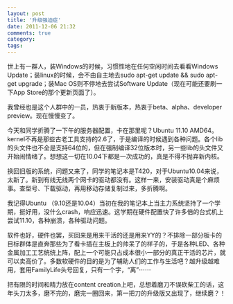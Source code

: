```yaml
---
layout: post
title: '升级强迫症'
date: 2011-12-06 21:32
comments: true
category: 
tags:
---
```

    

世上有一群人，装Windows的时候，习惯性地在任何空闲时间去看看Windows Update；装linux的时候，会不由自主地去sudo apt-get update && sudo apt-get upgrade；装Mac OS则不停地去尝试Software Update（现在可能还要刷一下App Store的那个更新页面了）。

我曾经也是这个人群中的一员，热衷于新版本，热衷于beta、alpha、developer preview。现在慢慢变了。

今天和同学折腾了一下午的服务器配置，卡在那里呢？Ubuntu 11.10 AMD64。kernel不再是那些古老工具支持的2.6了，于是编译的时候遇到各种问题。各个lib的头文件也不全是支持64位的，但在强制编译32位版本时，另一些lib的头文件又开始闹情绪了。想想这一切在10.04下都是一次成功的，真是不得不抛弃新内核。

换回旧版的系统，问题又来了，同学的笔记本是T420，对于Ubuntu10.04来说，太新了。新到有线无线两个网卡的驱动都没有。这样一来，安装驱动真是个麻烦事。查型号、下载驱动，再用移动存储复制过来，多折腾啊。

我记得Ubuntu （9.10还是10.04）当初在我的笔记本上当主力系统坚持了一个学期，挺好用，没什么crash，响应迅速。这学期在硬件配置快了许多倍的台式机上尝试11.10，各种崩溃，各种驱动问题。

软件也好，硬件也罢，买回来是用来干活的还是用来YY的？不排除一部分板卡的目标群体是直奔那些为了看卡插在主板上的帅呆了的样子的，于是各种LED、各种金属加工工艺统统上阵，配上一个可能只占成本很小一部分的真正干活的芯片，就可以卖高价了。多数软硬件的目的是为了辅助人们的工作与生活吧？越升级越难用，套用FamilyLife头号回复，只有一个字，“离”⋯⋯

把有限的时间和精力放在content creation上吧，总想着磨刀不误砍柴工的话，这年头刀太多，磨不完的，磨完一圈回来，第一把刀的升级版又出现了，继续磨？！
